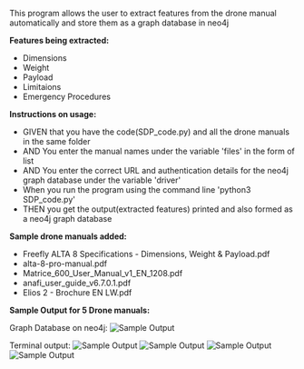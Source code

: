 This program allows the user to extract features from the drone manual automatically and store them as a graph database in neo4j

**Features being extracted:**
  - Dimensions
  - Weight
  - Payload
  - Limitaions
  - Emergency Procedures

**Instructions on usage:**
  - GIVEN that you have the code(SDP_code.py) and all the drone manuals in the same folder
  - AND You enter the manual names under the variable 'files' in the form of list
  - AND You enter the correct URL and authentication details for the neo4j graph database under the variable 'driver'
  - When you run the program using the command line 'python3 SDP_code.py'
  - THEN you get the output(extracted features) printed and also formed as a neo4j graph database

**Sample drone manuals added:**
  - Freefly ALTA 8 Specifications - Dimensions, Weight & Payload.pdf
  - alta-8-pro-manual.pdf
  - Matrice_600_User_Manual_v1_EN_1208.pdf
  - anafi_user_guide_v6.7.0.1.pdf
  - Elios 2 - Brochure EN LW.pdf
  
**Sample Output for 5 Drone manuals:**

Graph Database on neo4j:
![Sample Output](https://github.com/rashidahamedmeeran/SDP-Knowledge-extraction-from-drone-manual/images/blob/main/Sample_output.jpg?raw=true)

Terminal output:
![Sample Output](https://github.com/rashidahamedmeeran/SDP-Knowledge-extraction-from-drone-manual/images/blob/main/terminal_output1.jpg?raw=true)
![Sample Output](https://github.com/rashidahamedmeeran/SDP-Knowledge-extraction-from-drone-manual/images/blob/main/terminal_output2.jpg?raw=true)
![Sample Output](https://github.com/rashidahamedmeeran/SDP-Knowledge-extraction-from-drone-manual/images/blob/main/terminal_output3.jpg?raw=true)
![Sample Output](https://github.com/rashidahamedmeeran/SDP-Knowledge-extraction-from-drone-manual/images/blob/main/terminal_output4.jpg?raw=true)
